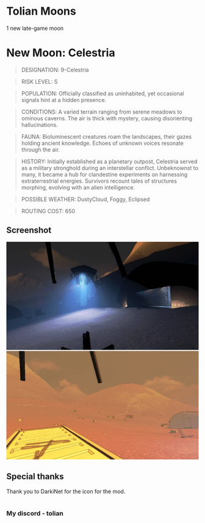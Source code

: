 # Tolian Moons


1 new late-game moon 

# New Moon: Celestria
>DESIGNATION: 9-Celestria

>RISK LEVEL: S

>POPULATION: Officially classified as uninhabited, yet occasional signals hint at a hidden presence.

>CONDITIONS:  A varied terrain ranging from serene meadows to ominous caverns. The air is thick with mystery, causing disorienting hallucinations.


>FAUNA:  Bioluminescent creatures roam the landscapes, their gazes holding ancient knowledge. Echoes of unknown voices resonate through the air.


>HISTORY: Initially established as a planetary outpost, Celestria served as a military stronghold during an interstellar conflict. Unbeknownst to many, it became a hub for clandestine experiments on harnessing extraterrestrial energies. Survivors recount tales of structures morphing, evolving with an alien intelligence.


>POSSIBLE WEATHER: DustyCloud, Foggy, Eclipsed

>ROUTING COST: 650


## Screenshot
![Screenshot_1](https://raw.githubusercontent.com/Toliann/Celestria/main/Screenshot/2.png)
![Screenshot_1](https://raw.githubusercontent.com/Toliann/Celestria/main/Screenshot/1.png)

## Special thanks

Thank you to DarkiNet for the icon for the mod.

#
### My discord - tolian
